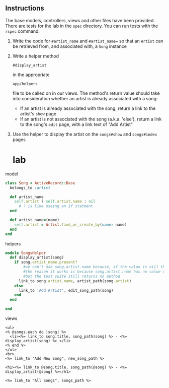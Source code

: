 ## Instructions

The base models, controllers, views and other files have been provided. There are tests for the lab in the `spec` directory. You can run tests with the `rspec` command.

1. Write the code for `#artist_name` and `#artist_name=` so that an `Artist` can be retrieved from, and associated with, a `Song` instance

2. Write a helper method

    

   ```
   #display_artist
   ```

    

   in the appropriate

    

   ```
   app/helpers
   ```

    

   file to be called on in our views. The method's return value should take into consideration whether an artist is already associated with a song:

   - If an artist is already associated with the song, return a link to the artist's `show` page
   - If an artist is not associated with the song (a.k.a. 'else'), return a link to the song's `edit` page, with a link text of "Add Artist"

3. Use the helper to display the artist on the `songs#show` and `songs#index` pages

   # lab

model

```ruby
class Song < ActiveRecord::Base
  belongs_to :artist

  def artist_name
    self.artist ? self.artist.name : nil
      # ? is like useing an if statment
  end

  def artist_name=(name)
    self.artist = Artist.find_or_create_by(name: name)
  end
end
```

helpers

```ruby
module SongsHelper
  def display_artist(song)
    if song.artist_name.present?
        #we can't use song.artist.name because, if the value is nill then we are returned a no method error. However it does work is just won't work for our test suite
        #the reason it works is because song.artist.name has no value which will return false.
        #but the test suite still returns no method
      link_to song.artist.name, artist_path(song.artist)
    else
      link_to 'Add Artist', edit_song_path(song)
    end
  end

end
```

views

```erb
<ul>
<% @songs.each do |song| %>
  <li><%= link_to song.title, song_path(song) %> - <%= display_artist(song) %> </li>
<% end %>
</ul>
<br>
<%= link_to "Add New Song", new_song_path %>
```

```erb
<h1><%= link_to @song.title, song_path(@song) %> - <%= display_artist(@song) %></h1>

<%= link_to "All Songs", songs_path %>

```

